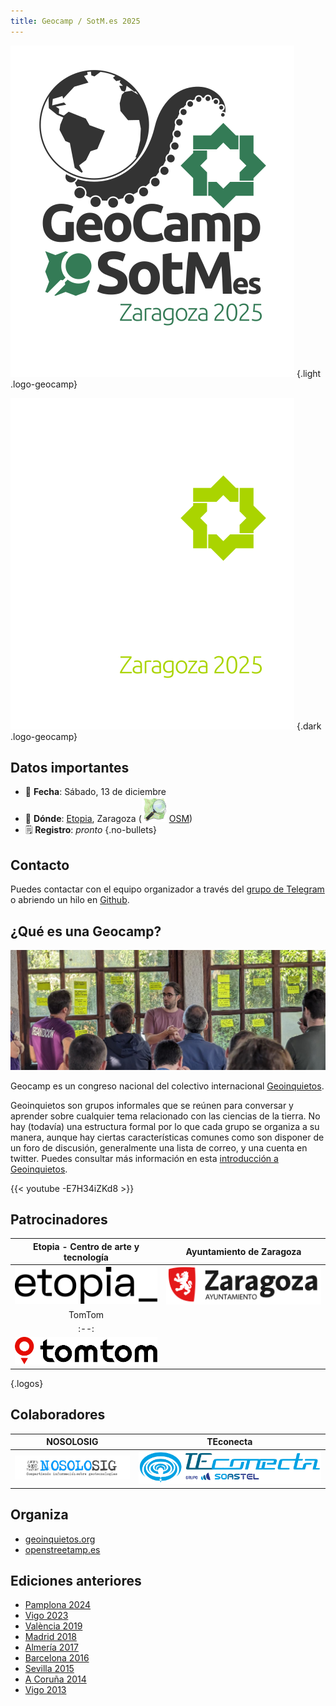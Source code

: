 ```yaml
---
title: Geocamp / SotM.es 2025 
---
```


<!-- Logos en tema claro y oscuro -->
![Logo Geocamp/SoTM](imgs/logo_geocamp_sotm_2025_web.svg)
{.light .logo-geocamp}

![Logo Geocamp/SoTM](imgs/logo_geocamp_sotm_2025_web_dark.svg)
{.dark .logo-geocamp}

## Datos importantes

* 📆 **Fecha**: Sábado, 13 de diciembre
* 📌 **Dónde**: [Etopia](https://www.zaragoza.es/sede/portal/etopia/), Zaragoza (![OSM Logo](imgs/osm_logo_icon.svg) [OSM](https://www.openstreetmap.org/way/252382404))
* 🗒 **Registro**: _pronto_
{.no-bullets}

## Contacto

Puedes contactar con el equipo organizador a través del [grupo de Telegram](https://t.me/+s-M8b2nxP2hmNjFk) o abriendo un hilo en [Github](https://github.com/geocamp-es/2025/discussions).

## ¿Qué es una Geocamp?

![Geocamp 2023](imgs/geocamp2023.jpg)

Geocamp es un congreso nacional del colectivo internacional [Geoinquietos](https://geoinquietos.org).

Geoinquietos son grupos informales que se reúnen para conversar y aprender sobre cualquier tema relacionado con las ciencias de la tierra. No hay (todavía) una estructura formal por lo que cada grupo se organiza a su manera, aunque hay ciertas características comunes como son disponer de un foro de discusión, generalmente una lista de correo, y una cuenta en twitter. Puedes consultar más información en esta [introducción a Geoinquietos](https://geoinquietosmadrid.github.io/geoinquietos-y-osgeoes/#/).

{{< youtube -E7H34iZKd8 >}}

## Patrocinadores

| Etopia - Centro de arte y tecnología | Ayuntamiento de Zaragoza |
| :--: | :--: |
|  [![Etopia](./imgs/etopia.svg)](https://www.zaragoza.es/sede/portal/etopia/) | [![Ayuntamiento de Zaragoza](./imgs/ayto_zaragoza.svg)](https://www.zaragoza.es/sede/) |
| TomTom |
| :--: |
| [![TomTom](./imgs/tomtom.svg)](https://www.tomtom.com/)|
{.logos}

## Colaboradores

| NOSOLOSIG| TEconecta|
| :--: | :--: |
|[![NOSOLOSIG](imgs/nosoloSIG.png)](https://nosolosig.com/)| [![TEconecta](./imgs/teconecta-soastel-h-a.svg)](https://www.teconecta.es)

## Organiza

* [geoinquietos.org](https://geoinquietos.org)
* [openstreetamp.es](https://openstreetmap.es)


## Ediciones anteriores

* [Pamplona 2024](http://2024.geocamp.es/)
* [Vigo 2023](http://2023.geocamp.es/)
* [València 2019](http://2019.geocamp.es/)
* [Madrid 2018](http://2018.geocamp.es/)
* [Almería 2017](http://2017.geocamp.es/)
* [Barcelona 2016](http://2016.geocamp.es/)
* [Sevilla 2015](http://2015.geocamp.es/)
* [A Coruña 2014](http://2014.geocamp.es/)
* [Vigo 2013](http://2013.geocamp.es/)

